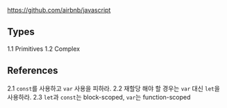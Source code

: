 https://github.com/airbnb/javascript

## Types
1.1 Primitives
1.2 Complex

## References
2.1 `const`를 사용하고 `var` 사용을 피하라.
2.2 재할당 해야 할 경우는  `var` 대신  `let`을 사용하라.
2.3 `let`과 `const`는 block-scoped, `var`는 function-scoped